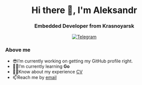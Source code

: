 <div id="header" align="center">
  <h1>Hi there 👋, I'm Aleksandr</h1>
  <h3>Embedded Developer from Krasnoyarsk</h3>
</div>

<div id="social" align="center">
  <a href="http://t.me/aleksandrkajl">
    <img src="https://img.shields.io/badge/Telegram-blue?style=for-the-badge&logo=telegram&logoColor=black" alt="Telegram"/>
  </a>
</div>

### Above me
- 😎I’m currently working on getting my GitHub profile right.
- 🐱‍👤I’m currently learning **Go**
- 🐱‍💻Know about my experience [CV](https://krasnoyarsk.hh.ru/applicant/resumes/view?resume=e60e4fedff08f102cb0039ed1f724c6554444b)
- 📫Reach me by [email](mailto:kajlaleksandr1986@gmail.com)
<!--
**AleksandrKajl/AleksandrKajl** is a ✨ _special_ ✨ repository because its `README.md` (this file) appears on your GitHub profile.

Here are some ideas to get you started:

- 🔭 I’m currently working on ...
- 🌱 I’m currently learning ...
- 👯 I’m looking to collaborate on ...
- 🤔 I’m looking for help with ...
- 💬 Ask me about ...
- 📫 How to reach me: ...
- 😄 Pronouns: ...
- ⚡ Fun fact: ...
-->
